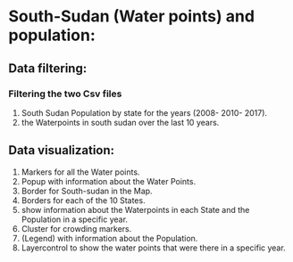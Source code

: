 # South-Sudan (Water points) and population:

## **Data filtering:** 
### **Filtering the two Csv files**
1. South Sudan Population by state for the years (2008- 2010- 2017).
2. the Waterpoints in south sudan over the last 10 years.

## **Data visualization:**
1. Markers for all the Water points.
2. Popup with information about the Water Points.
3. Border for South-sudan in the Map.
4. Borders for each of the 10 States.
5. show information about the Waterpoints in each State and the Population in a specific year.
6. Cluster for crowding markers.
7. (Legend) with information about the Population.
8. Layercontrol  to show the water points that were there in a specific year.

